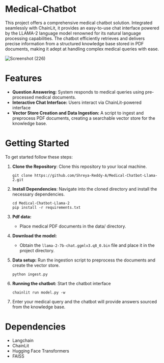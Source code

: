 # Medical-Chatbot

This project offers a comprehensive medical chatbot solution. Integrated seamlessly with ChainLit, it provides an easy-to-use chat interface powered by the LLAMA-2 language model renowned for its natural language processing capabilities. The chatbot efficiently retrieves and delivers precise information from a structured knowledge base stored in PDF documents, making it adept at handling complex medical queries with ease.

![Screenshot (226)](https://github.com/Shreya-Reddy-A/Medical-Chatbot-Llama-2/assets/122392746/bdc204f8-b988-4e0a-9590-129287aa0d60)

# Features
  - **Question Answering:** System responds to medical queries using pre-processed medical documents.
  - **Interactive Chat Interface:** Users interact via ChainLit-powered interface
  - **Vector Store Creation and Data Ingestion:** A script to ingest and preprocess PDF documents, creating a searchable vector store for the knowledge base.

# Getting Started
To get started follow these steps:

1. **Clone the Repository**: Clone this repository to your local machine.
   ```
   git clone https://github.com/Shreya-Reddy-A/Medical-Chatbot-Llama-2.git
   ```

2. **Install Dependencies**: Navigate into the cloned directory and install the necessary dependencies.
   ```
   cd Medical-Chatbot-Llama-2
   pip install -r requirements.txt
   ```
3. **Pdf data:**
   - Place medical PDF documents in the data/ directory.
  
4. **Download the model:**
   - Obtain the ```llama-2-7b-chat.ggmlv3.q8_0.bin``` file and place it in the project directory.
   
6. **Data setup:**
   Run the ingestion script to preprocess the documents and create the vector store.
   ```
   python ingest.py
   ```
8. **Running the chatbot:**
   Start the chatbot interface
   ```
   chainlit run model.py -w
   ```
7. Enter your medical query and the chatbot will provide answers sourced from the knowledge base.

# Dependencies
  - Langchain
  - ChainLit
  - Hugging Face Transformers
  - FAISS
